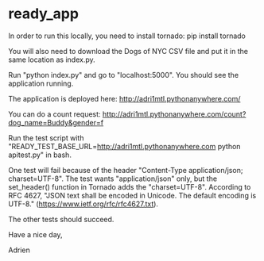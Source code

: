 # ready_app

In order to run this locally, you need to install tornado: pip install tornado

You will also need to download the Dogs of NYC CSV file and put it in the same location as index.py. 

Run "python index.py" and go to "localhost:5000". You should see the application running.

The application is deployed here: http://adri1mtl.pythonanywhere.com/

You can do a count request: http://adri1mtl.pythonanywhere.com/count?dog_name=Buddy&gender=f

Run the test script with "READY_TEST_BASE_URL=http://adri1mtl.pythonanywhere.com python apitest.py" in bash. 

One test will fail because of the header "Content-Type	application/json; charset=UTF-8". The test wants "application/json" only, but the set_header() function in Tornado adds the "charset=UTF-8". According to RFC 4627, "JSON text shall be encoded in Unicode. The default encoding is UTF-8." (https://www.ietf.org/rfc/rfc4627.txt).

The other tests should succeed.

Have a nice day,

Adrien


